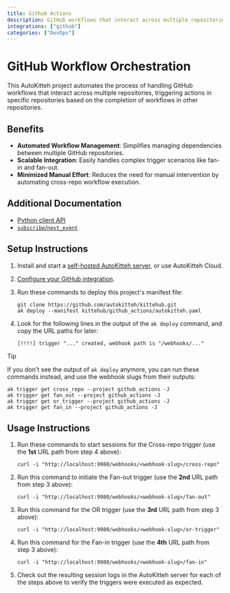 ```yaml
---
title: Github Actions
description: GitHub workflows that interact across multiple repositories
integrations: ["github"]
categories: ["DevOps"]
---
```


# GitHub Workflow Orchestration

This AutoKitteh project automates the process of handling GitHub workflows that interact across multiple repositories, 
triggering actions in specific repositories based on the completion of workflows in other repositories.

## Benefits

- **Automated Workflow Management**: Simplifies managing dependencies between multiple GitHub repositories.
- **Scalable Integration**: Easily handles complex trigger scenarios like fan-in and fan-out.
- **Minimized Manual Effort**: Reduces the need for manual intervention by automating cross-repo workflow execution.

## Additional Documentation

- [Python client API](https://pygithub.readthedocs.io/en/latest/index.html)
- [`subscribe`/`next_event`](https://docs.autokitteh.com/glossary/event/)

## Setup Instructions

1. Install and start a 
   [self-hosted AutoKitteh server](https://docs.autokitteh.com/get_started/quickstart), 
   or use AutoKitteh Cloud.

2. [Configure your GitHub integration](https://docs.autokitteh.com/integrations/github).

3. Run these commands to deploy this project's manifest file:

   ```shell
   git clone https://github.com/autokitteh/kittehub.git
   ak deploy --manifest kittehub/github_actions/autokitteh.yaml
   ```

4. Look for the following lines in the output of the `ak deploy` command, and 
   copy the URL paths for later:

   ```
   [!!!!] trigger "..." created, webhook path is "/webhooks/..."
   ```

> [!TIP]
> If you don't see the output of `ak deploy` anymore, you can run these 
> commands instead, and use the webhook slugs from their outputs:
>
> ```shell
> ak trigger get cross_repo --project github_actions -J
> ak trigger get fan_out --project github_actions -J
> ak trigger get or_trigger --project github_actions -J
> ak trigger get fan_in --project github_actions -J
> ```

## Usage Instructions

1. Run these commands to start sessions for the Cross-repo trigger 
   (use the **1st** URL path from step 4 above):

   ```shell
   curl -i "http://localhost:9980/webhooks/<webhook-slug>/cross-repo"
   ```

2. Run this command to initiate the Fan-out trigger 
   (use the **2nd** URL path from step 3 above):

   ```shell
   curl -i "http://localhost:9980/webhooks/<webhook-slug>/fan-out"
   ```

3. Run this command for the OR trigger 
   (use the **3rd** URL path from step 3 above):

   ```shell
   curl -i "http://localhost:9980/webhooks/<webhook-slug>/or-trigger"
   ```

4. Run this command for the Fan-in trigger 
   (use the **4th** URL path from step 3 above):

   ```shell
   curl -i "http://localhost:9980/webhooks/<webhook-slug>/fan-in"
   ```

5. Check out the resulting session logs in the AutoKitteh server for each of 
   the steps above to verify the triggers were executed as expected.

